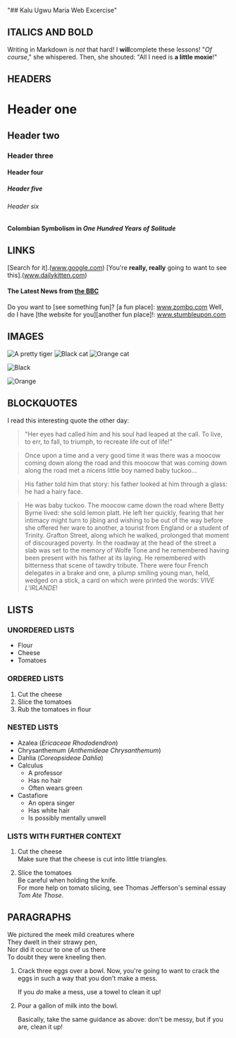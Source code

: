 "## Kalu Ugwu Maria Web Excercise"
## ITALICS AND BOLD
Writing in Markdown is _not_ that hard!
I **will**complete these lessons!
 "_Of course_," she whispered. Then, she shouted: "All I need is **a little moxie**!"
## HEADERS
# Header one
## Header two
### Header three
#### Header four
##### Header five
###### Header six
#### Colombian Symbolism in _One Hundred Years of Solitude_
## LINKS
[Search for it].(www.google.com)
[You're **really, really** going to want to see this].(www.dailykitten.com)
#### The Latest News from [the BBC](www.bbc.com/news)
Do you want to [see something fun]? [a fun place]: www.zombo.com
Well, do I have [the website for you][another fun place]!: www.stumbleupon.com
## IMAGES
![A pretty tiger](https://upload.wikimedia.org/wikipedia/commons/5/56/Tiger.50.jpg)
![Black cat](https://upload.wikimedia.org/wikipedia/commons/a/a3/81_INF_DIV_SSI.jpg)
![Orange cat](http://icons.iconarchive.com/icons/google/noto-emoji-animals-nature/256/22221-cat-icon.png)

![Black](https://upload.wikimedia.org/wikipedia/commons/a/a3/81_INF_DIV_SSI.jpg)

![Orange](http://icons.iconarchive.com/icons/google/noto-emoji-animals-nature/256/22221-cat-icon.png)
## BLOCKQUOTES
I read this interesting quote the other day:
> "Her eyes had called him and his soul had leaped at the call. To live, to err, to fall, to triumph, to recreate life out of life!"

>Once upon a time and a very good time it was there was a moocow coming down along the road and this moocow that was coming down along the road met a nicens little boy named baby tuckoo...

>His father told him that story: his father looked at him through a glass: he had a hairy face.

>He was baby tuckoo. The moocow came down the road where Betty Byrne lived: she sold lemon platt.
>He left her quickly, fearing that her intimacy might turn to jibing and wishing to be out of the way before she offered her ware to another, a tourist from England or a student of Trinity. Grafton Street, along which he walked, prolonged that moment of discouraged poverty. In the roadway at the head of the street a slab was set to the memory of Wolfe Tone and he remembered having been present with his father at its laying. He remembered with bitterness that scene of tawdry tribute. There were four French delegates in a brake and one, a plump smiling young man, held, wedged on a stick, a card on which were printed the words: _VIVE L'IRLANDE_!
## LISTS
### UNORDERED LISTS
* Flour 
* Cheese
* Tomatoes
### ORDERED LISTS
1. Cut the cheese 
2. Slice the tomatoes 
3. Rub the tomatoes in flour
### NESTED LISTS
* Azalea (_Ericaceae Rhododendron_)
* Chrysanthemum (_Anthemideae Chrysanthemum_)
* Dahlia (_Coreopsideae Dahlia_)
* Calculus 
    * A professor 
    * Has no hair 
    * Often wears green
* Castafiore 
    * An opera singer 
    * Has white hair 
    * Is possibly mentally unwell
### LISTS WITH FURTHER CONTEXT
 1. Cut the cheese   
    Make sure that the cheese is cut into little triangles.

2. Slice the tomatoes   
    Be careful when holding the knife.    
    For more help on tomato slicing, see Thomas Jefferson's   seminal essay _Tom Ate Those_.
## PARAGRAPHS
We pictured the meek mild creatures where  
They dwelt in their strawy pen,  
Nor did it occur to one of us there  
To doubt they were kneeling then.  
1. Crack three eggs over a bowl.
   Now, you're going to want to crack the eggs in such a way that you don't make a mess.

   If you _do_ make a mess, use a towel to clean it up!

2. Pour a gallon of milk into the bowl.

   Basically, take the same guidance as above: don't be messy, but if you are, clean it up!